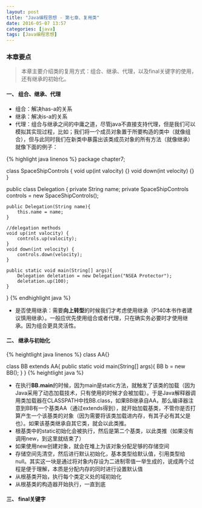 ```yaml
---
layout: post
title: "Java编程思想 - 第七章、复用类"
date: 2016-05-07 13:57
categories: [java]
tags: [Java编程思想]
---
```


### 本章要点

> 本章主要介绍类的复用方式：组合、继承、代理，以及final关键字的使用，还有继承的初始化。

#### 一、 组合、继承、代理

* 组合：解决has-a的关系
* 继承：解决is-a的关系
* 代理：组合与继承之间的中庸之道，尽管java不直接支持代理，但是我们可以模拟其实现过程，比如；我们将一个成员对象置于所要构造的类中（就像组合），但与此同时我们在新类中暴露出该类成员对象的所有方法（就像继承）就像下面的例子：

{% highlight java linenos %}
package chapter7;

class SpaceShipControls {
	void up(int valocity) {}
	void down(int velocity) {}
}

public class Delegation {
	private String name;
	private SpaceShipControls controls = new SpaceShipControls();
    
	public Delegation(String name){
		this.name = name;
	}
	
	//delegation methods
	void up(int valocity) {
		controls.up(valocity);
	}
	void down(int velocity) {
		controls.down(velocity);
	}
	
	public static void main(String[] args){
		Delegation deletation = new Delegation("NSEA Protector");
		deletation.up(100);
	}
}
{% endhighlight java %}

* 是否使用继承：需要**向上转型**的时候我们才考虑使用继承（P140本书作者建议慎用继承）。一般应优先使用组合或者代理，只在确实务必要时才使用继承。因为组合更具灵活性。

#### 二、 继承与初始化

{% heightlight java linenos %}
class AA{}

class BB extends AA{
    public static void main(String[] args){
    	BB b = new BB();
    }
}
{% heightlight java %}

- 在执行**BB.main**的时候，因为main是static方法，就触发了该类的加载（因为Java采用了动态加载技术，只有使用的时候才会被加载）。于是Java解释器调用类加载器在CLASSPATH中找BB.class，如果BB继承自AA，那么编译器注意到BB有一个基类AA（通过extends得到），就开始加载基类，不管你是否打算产生一个该基类的对象（因为需要将该类加载进内存，有其子必有其父是也）。如果该基类继承自其它类，就会以此类推。
- 根基类中的static初始化会被执行，然后是第二个基类，以此类推（如果没有调用new，到这里就结束了）
- 如果使用new创建对象，就会在堆上为该对象分配足够的存储空间
- 存储空间先清空，然后进行默认初始化，基本类型给默认值，引用类型给null。其实这一块是通过将对象内存设为二进制零值一举生成的，说成两个过程是便于理解，本质是分配内存的同时进行设置默认值
- 从根基类开始，执行每个类定义处的域初始化
- 从根基类的构造器开始执行，一直到底

#### 三、 final关键字
